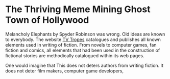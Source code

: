 # The Thriving Meme Mining Ghost Town of Hollywood

Melancholy Elephants by Spyder Robinson was wrong.  Old ideas are
  known to everybody. The website [TV Tropes] catalogues and
  publishes all known elements used in writing of fiction. From novels
  to computer games, fan fiction and comics, all elements that had
  been used in the construction of fictional stories are methodically
  catalogued within its web pages.

One would imagine that This does not deters authors from writing
  fiction. It does not deter film makers, computer game developers,

[TV Tropes]: <https://tvtropes.com/> "TV Tropes"
